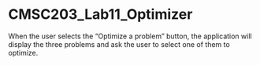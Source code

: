 # CMSC203_Lab11_Optimizer

When the user selects the “Optimize a problem” button, the application will display the three problems and ask the user to select one of them to optimize.
